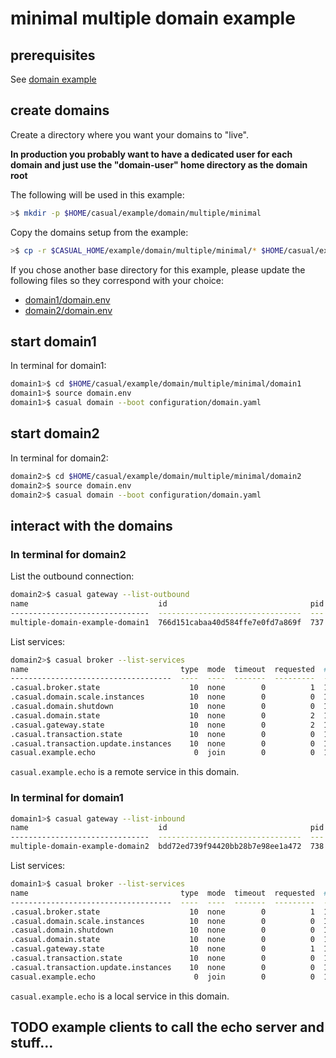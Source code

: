 
# minimal multiple domain example

## prerequisites

See [domain example]( ../../readme.md)


## create domains

Create a directory where you want your domains to "live".

**In production you probably want to have a dedicated user for each domain and just use the "domain-user" home directory as the domain root**

The following will be used in this example:

```bash
>$ mkdir -p $HOME/casual/example/domain/multiple/minimal
```   
    
Copy the domains setup from the example:

```bash
>$ cp -r $CASUAL_HOME/example/domain/multiple/minimal/* $HOME/casual/example/domain/multiple/minimal/
```

If you chose another base directory for this example, please update the following files so they correspond with your choice: 
 
 * [domain1/domain.env](domain1/domain.env)    
 * [domain2/domain.env](domain2/domain.env) 
 

## start domain1

In terminal for domain1:   

```bash
domain1>$ cd $HOME/casual/example/domain/multiple/minimal/domain1
domain1>$ source domain.env
domain1>$ casual domain --boot configuration/domain.yaml
```
    
## start domain2

In terminal for domain2:

```bash
domain2>$ cd $HOME/casual/example/domain/multiple/minimal/domain2
domain2>$ source domain.env
domain2>$ casual domain --boot configuration/domain.yaml
```

## interact with the domains

### In terminal for domain2
    
List the outbound connection:

```bash 
domain2>$ casual gateway --list-outbound
name                             id                                pid  type  runlevel  address
-------------------------------  --------------------------------  ---  ----  --------  -------
multiple-domain-example-domain1  766d151cabaa40d584ffe7e0fd7a869f  737  tcp   online
```

List services:

```bash
domain2>$ casual broker --list-services
name                                  type  mode  timeout  requested  #  state
------------------------------------  ----  ----  -------  ---------  -  -----
.casual.broker.state                    10  none        0          1  1  *    
.casual.domain.scale.instances          10  none        0          0  1  +    
.casual.domain.shutdown                 10  none        0          0  1  +    
.casual.domain.state                    10  none        0          2  1  +    
.casual.gateway.state                   10  none        0          2  1  +    
.casual.transaction.state               10  none        0          0  1  +    
.casual.transaction.update.instances    10  none        0          0  1  +    
casual.example.echo                      0  join        0          0  1  -      
```                    
                     
`casual.example.echo` is a remote service in this domain.
               

### In terminal for domain1

```bash
domain1>$ casual gateway --list-inbound
name                             id                                pid  type  runlevel  address       
-------------------------------  --------------------------------  ---  ----  --------  --------------
multiple-domain-example-domain2  bdd72ed739f94420bb28b7e98ee1a472  738  tcp   online    127.0.0.1:7771 
```

List services:

```bash  
domain1>$ casual broker --list-services
name                                  type  mode  timeout  requested  #  state
------------------------------------  ----  ----  -------  ---------  -  -----
.casual.broker.state                    10  none        0          1  1  *    
.casual.domain.scale.instances          10  none        0          0  1  +    
.casual.domain.shutdown                 10  none        0          0  1  +    
.casual.domain.state                    10  none        0          0  1  +    
.casual.gateway.state                   10  none        0          1  1  +    
.casual.transaction.state               10  none        0          0  1  +    
.casual.transaction.update.instances    10  none        0          0  1  +    
casual.example.echo                      0  join        0          0  1  + 
```

`casual.example.echo` is a local service in this domain.


## TODO example clients to call the echo server and stuff...


